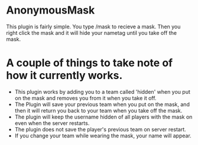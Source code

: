# AnonymousMask
This plugin is fairly simple. You type /mask to recieve a mask. Then you right click the mask and it will hide your nametag until you take off the mask.
# A couple of things to take note of how it currently works.
- This plugin works by adding you to a team called 'hidden' when you put on the mask and removes you from it when you take it off.
- The Plugin will save your previous team when you put on the mask, and then it will return you back to your team when you take off the mask.
- The plugin will keep the username hidden of all players with the mask on even when the server restarts.
- The plugin does not save the player's previous team on server restart.
- If you change your team while wearing the mask, your name will appear.
